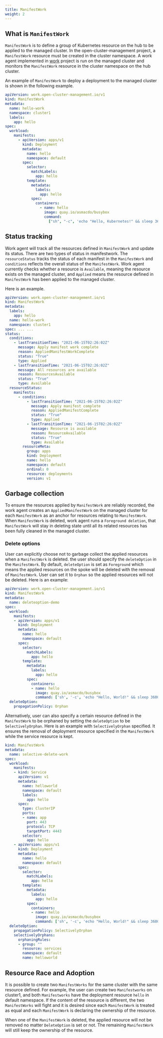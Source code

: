 ```yaml
---
title: ManifestWork
weight: 2
---
```


## What is `ManifestWork`

`ManifestWork` is to define a group of Kubernetes resource on the hub to be applied to the managed cluster. In the open-cluster-management project, a `ManifestWork` resource must be created in the cluster namespace. A work agent implemented in [work](https://github.com/open-cluster-management-io/work) project is run on the managed cluster and monitors the `ManifestWork` resource in the cluster namespace on the hub cluster.

An example of `ManifestWork` to deploy a deployment to the managed cluster is shown in the following example.

```yaml
apiVersion: work.open-cluster-management.io/v1
kind: ManifestWork
metadata:
  name: hello-work
  namespace: cluster1
  labels:
    app: hello
spec:
  workload:
    manifests:
      - apiVersion: apps/v1
        kind: Deployment
        metadata:
          name: hello
          namespace: default
        spec:
          selector:
            matchLabels:
              app: hello
          template:
            metadata:
              labels:
                app: hello
            spec:
              containers:
                - name: hello
                  image: quay.io/asmacdo/busybox
                  command:
                    ["sh", "-c", 'echo "Hello, Kubernetes!" && sleep 3600']
```

## Status tracking

Work agent will track all the resources defined in `ManifestWork` and update its status. There are two types of status in manifestwork. The `resourceStatus` tracks the status of each manifest in the `ManifestWork` and `conditions` reflects the overall status of the `ManifestWork`. Work agent currently checks whether a resource is `Available`, meaning the resource exists on the managed cluster, and `Applied` means the resource defined in `ManifestWork` has been applied to the managed cluster.

Here is an example.

```yaml
apiVersion: work.open-cluster-management.io/v1
kind: ManifestWork
metadata:
  labels:
    app: hello
  name: hello-work
  namespace: cluster1
spec: ... ...
status:
  conditions:
    - lastTransitionTime: "2021-06-15T02:26:02Z"
      message: Apply manifest work complete
      reason: AppliedManifestWorkComplete
      status: "True"
      type: Applied
    - lastTransitionTime: "2021-06-15T02:26:02Z"
      message: All resources are available
      reason: ResourcesAvailable
      status: "True"
      type: Available
  resourceStatus:
    manifests:
      - conditions:
          - lastTransitionTime: "2021-06-15T02:26:02Z"
            message: Apply manifest complete
            reason: AppliedManifestComplete
            status: "True"
            type: Applied
          - lastTransitionTime: "2021-06-15T02:26:02Z"
            message: Resource is available
            reason: ResourceAvailable
            status: "True"
            type: Available
        resourceMeta:
          group: apps
          kind: Deployment
          name: hello
          namespace: default
          ordinal: 0
          resource: deployments
          version: v1
```

## Garbage collection

To ensure the resources applied by `ManifestWork` are reliably recorded, the work agent creates an `AppliedManifestWork` on the managed cluster for each `ManifestWork` as an anchor for resources relating to `ManifestWork`. When `ManifestWork` is deleted, work agent runs a `Foreground deletion`, that `ManifestWork` will stay in deleting state until all its related resources has been fully cleaned in the managed cluster.

### Delete options

User can explicitly choose not to garbage collect the applied resources when a `ManifestWork` is deleted. the user should specify the `deleteOption` in the `ManifestWork`. By default, `deleteOption` is set as `Foreground` 
which means the applied resources on the spoke will be deleted with the removal of `ManifestWork`. User can set it to
`Orphan` so the applied resources will not be deleted. Here is an example:

```yaml
apiVersion: work.open-cluster-management.io/v1
kind: ManifestWork
metadata:
  name: deleteoption-demo
spec:
  workload:
    manifests:
    - apiVersion: apps/v1
      kind: Deployment
      metadata:
        name: hello
        namespace: default
      spec:
        selector:
          matchLabels:
            app: hello
        template:
          metadata:
            labels:
              app: hello
          spec:
            containers:
            - name: hello
              image: quay.io/asmacdo/busybox
              command: ['sh', '-c', 'echo "Hello, World!" && sleep 3600']
  deleteOption:
    propagationPolicy: Orphan
```

Alternatively, user can also specify a certain resource defined in the `ManifestWork` to be orphaned by setting the
`deleteOption` to be `SelectivelyOrphan`. Here is an example with `SelectivelyOrphan` specified. It ensures the removal of deployment resource specified in the `ManifestWork` while the service resource is kept.

```yaml
kind: ManifestWork
metadata:
  name: selective-delete-work
spec:
  workload:
    manifests:
    - kind: Service
      apiVersion: v1
      metadata:
        name: helloworld
        namespace: default
        labels:
          app: hello
      spec:
        type: ClusterIP
        ports:
        - name: app
          port: 443
          protocol: TCP
          targetPort: 4443
        selector:
          app: hello
    - apiVersion: apps/v1
      kind: Deployment
      metadata:
        name: hello
        namespace: default
      spec:
        selector:
          matchLabels:
            app: hello
        template:
          metadata:
            labels:
              app: hello
          spec:
            containers:
            - name: hello
              image: quay.io/asmacdo/busybox
              command: ['sh', '-c', 'echo "Hello, World!" && sleep 3600']
  deleteOption:
    propagationPolicy: SelectivelyOrphan
    selectivelyOrphans:
      orphaningRules:
      - group: ""
        resource: services
        namespace: default
        name: helloworld
```

## Resource Race and Adoption

It is possible to create two `ManifestWorks` for the same cluster with the same resource defined.
For example, the user can create two `Manifestworks` on cluster1, and both `Manifestworks` have the
deployment resource `hello` in default namespace. If the content of the resource is different, the
two `ManifestWorks` will fight and it is desired since each `ManifestWork` is treated as equal and
each `ManifestWork` is declaring the ownership of the resource. 

When one of the `ManifestWork` is deleted, the applied resource will not be removed no matter
`DeleteOption` is set or not. The remaining `ManifestWork` will still keep the ownership of the resource.